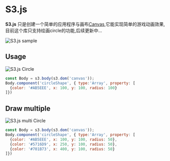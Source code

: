 # S3.js

<b>S3.js</b> 只是创建一个简单的应用程序与画布[Canvas](https://developer.mozilla.org/en-US/docs/Web/API/Canvas_API),它能实现简单的游戏动画效果,目前这个库只支持绘画circle的功能,后续更新中...

![S3.js sample](http://images.cnblogs.com/cnblogs_com/hao5599/695043/o_1.png)

## Usage

![S3.js Circle](http://images.cnblogs.com/cnblogs_com/hao5599/695043/o_5.png)

```js
const Body = s3.body(s3.dom('canvas'));
Body.component('circleShape', { type:'Array', property: [
  {color: '#AB5EEE', x: 100, y: 100, radius: 100}
]})
```

## Draw multiple

![S3.js multi Circle](http://images.cnblogs.com/cnblogs_com/hao5599/695043/o_99.png)

```js
const Body = s3.body(s3.dom('canvas'));
Body.component('circleShape', { type:'Array', property: [
  {color: '#AB5EEE', x: 100, y: 100, radius: 50},
  {color: '#5716D9', x: 250, y: 100, radius: 50},
  {color: '#701B73', x: 400, y: 100, radius: 50}
]})
```
